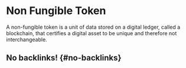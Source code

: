 # Non Fungible Token


A non-fungible token is a unit of data stored on a digital ledger, called a blockchain, that certifies a digital asset to be unique and therefore not interchangeable.


## No backlinks! {#no-backlinks}
